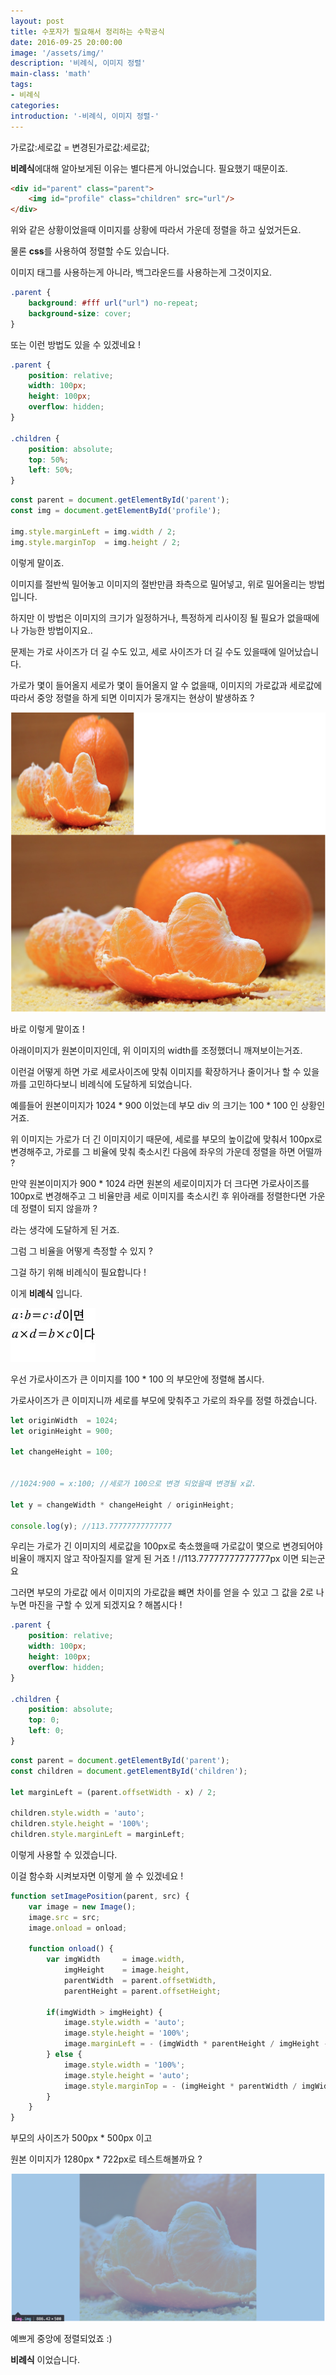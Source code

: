 ```yaml
---
layout: post
title: 수포자가 필요해서 정리하는 수학공식
date: 2016-09-25 20:00:00
image: '/assets/img/'
description: '비례식, 이미지 정렬' 
main-class: 'math'
tags: 
- 비례식
categories:
introduction: '-비례식, 이미지 정렬-' 
---
```


가로값:세로값 = 변경된가로값:세로값;

**비례식**에대해 알아보게된 이유는 별다른게 아니었습니다. 필요했기 때문이죠. 

```html
<div id="parent" class="parent">
    <img id="profile" class="children" src="url"/>
</div>
```

위와 같은 상황이었을때 이미지를 상황에 따라서 가운데 정렬을 하고 싶었거든요. 

물론 **css**를 사용하여 정렬할 수도 있습니다. 

이미지 태그를 사용하는게 아니라, 백그라운드를 사용하는게 그것이지요.

```css
.parent {
    background: #fff url("url") no-repeat;
    background-size: cover;
}
```


또는 이런 방법도 있을 수 있겠네요 ! 


```css
.parent {
    position: relative; 
    width: 100px;
    height: 100px;
    overflow: hidden;
}

.children {
    position: absolute;
    top: 50%;
    left: 50%;
}
```

```js
const parent = document.getElementById('parent');
const img = document.getElementById('profile');
 
img.style.marginLeft = img.width / 2;
img.style.marginTop  = img.height / 2;
```

이렇게 말이죠. 

이미지를 절반씩 밀어놓고 이미지의 절반만큼 좌측으로 밀어넣고, 위로 밀어올리는 방법입니다. 

하지만 이 방법은 이미지의 크기가 일정하거나, 특정하게 리사이징 될 필요가 없을때에나 가능한 방법이지요.. 



문제는 가로 사이즈가 더 길 수도 있고, 세로 사이즈가 더 길 수도 있을때에 일어났습니다. 

가로가 몇이 들어올지 세로가 몇이 들어올지 알 수 없을때, 이미지의 가로값과 세로값에 따라서 중앙 정렬을 하게 되면 이미지가 뭉개지는 현상이 발생하죠 ?

![이미지가 깨지는 것](/resources/images/math/ratio_screen_shot.png)

바로 이렇게 말이죠 !

아래이미지가 원본이미지인데, 위 이미지의 width를 조정했더니 깨져보이는거죠. 


이런걸 어떻게 하면 가로 세로사이즈에 맞춰 이미지를 확장하거나 줄이거나 할 수 있을까를 고민하다보니 비례식에 도달하게 되었습니다.


예를들어 원본이미지가 1024 * 900 이었는데 부모 div 의 크기는 100 * 100 인 상황인거죠. 


위 이미지는 가로가 더 긴 이미지이기 때문에, 세로를 부모의 높이값에 맞춰서 100px로 변경해주고, 가로를 그 비율에 맞춰 축소시킨 다음에 좌우의 가운데 정렬을 하면 어떨까 ? 
 
만약 원본이미지가 900 * 1024 라면 원본의 세로이미지가 더 크다면 가로사이즈를 100px로 변경해주고 그 비율만큼 세로 이미지를 축소시킨 후 위아래를 정렬한다면 가운데 정렬이 되지 않을까 ? 

라는 생각에 도달하게 된 거죠. 



그럼 그 비율을 어떻게 측정할 수 있지 ? 

그걸 하기 위해 비례식이 필요합니다 ! 

이게 **비례식** 입니다.

![비례식](/resources/images/math/ratio1.jpg)

 
 
우선 가로사이즈가 큰 이미지를 100 * 100 의 부모안에 정렬해 봅시다.

가로사이즈가 큰 이미지니까 세로를 부모에 맞춰주고 가로의 좌우를 정렬 하겠습니다.

```js
let originWidth  = 1024;
let originHeight = 900;

let changeHeight = 100;


//1024:900 = x:100; //세로가 100으로 변경 되었을때 변경될 x값. 

let y = changeWidth * changeHeight / originHeight; 

console.log(y); //113.77777777777777
```


우리는 가로가 긴 이미지의 세로값을 100px로 축소했을때 가로값이 몇으로 변경되어야 비율이 깨지지 않고 작아질지를 알게 된 거죠 ! //113.77777777777777px 이면 되는군요 

그러면 부모의 가로값 에서 이미지의 가로값을 뺴면 차이를 얻을 수 있고 그 값을 2로 나누면 마진을 구할 수 있게 되겠지요 ? 해봅시다 !


```css
.parent {
    position: relative; 
    width: 100px;
    height: 100px;
    overflow: hidden;
}

.children {
    position: absolute; 
    top: 0; 
    left: 0;
}
```


```js
const parent = document.getElementById('parent');
const children = document.getElementById('children');

let marginLeft = (parent.offsetWidth - x) / 2;

children.style.width = 'auto';
children.style.height = '100%';
children.style.marginLeft = marginLeft;
```

이렇게 사용할 수 있겠습니다. 


이걸 함수화 시켜보자면 이렇게 쓸 수 있겠네요 ! 

```js
function setImagePosition(parent, src) {
    var image = new Image();
    image.src = src;
    image.onload = onload;

    function onload() {
        var imgWidth     = image.width,
            imgHeight    = image.height,
            parentWidth  = parent.offsetWidth,
            parentHeight = parent.offsetHeight;

        if(imgWidth > imgHeight) {
            image.style.width = 'auto';
            image.style.height = '100%';
            image.marginLeft = - (imgWidth * parentHeight / imgHeight - parentWidth) / 2;
        } else {
            image.style.width = '100%';
            image.style.height = 'auto';
            image.style.marginTop = - (imgHeight * parentWidth / imgWidth - parentHeight) / 2;
        }
    }
}
```


부모의 사이즈가 500px * 500px 이고 

원본 이미지가 1280px * 722px로 테스트해볼까요 ?


![결과이미지](/resources/images/math/ratio_screen_shot2.png)


예쁘게 중앙에 정렬되었죠 :) 


**비례식** 이었습니다.